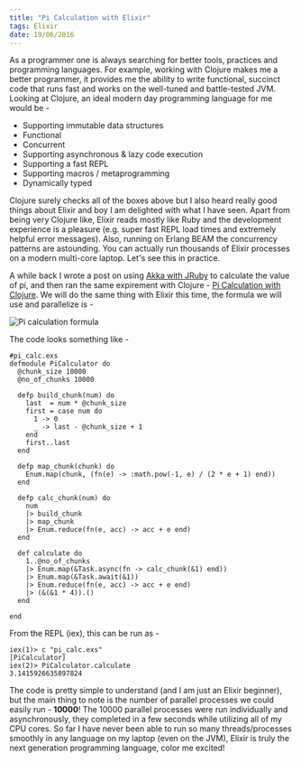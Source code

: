 ```yaml
---
title: "Pi Calculation with Elixir"
tags: Elixir
date: 19/06/2016
---
```


As a programmer one is always searching for better tools, practices and programming languages. For example, working with Clojure makes me a better programmer, it provides me the ability to write functional, succinct code that runs fast and works on the well-tuned and battle-tested JVM. Looking at Clojure, an ideal modern day programming language for me would be -

- Supporting immutable data structures
- Functional
- Concurrent
- Supporting asynchronous & lazy code execution
- Supporting a fast REPL
- Supporting macros / metaprogramming
- Dynamically typed

Clojure surely checks all of the boxes above but I also heard really good things about Elixir and boy I am delighted with what I have seen. Apart from being very Clojure like, Elixir reads mostly like Ruby and the development experience is a pleasure (e.g. super fast REPL load times and extremely helpful error messages). Also, running on Erlang BEAM the concurrency patterns are astounding. You can actually run thousands of Elixir processes on a modern multi-core laptop. Let's see this in practice.

A while back I wrote a post on using [Akka with JRuby](http://rockyj.in/2012/09/15/akka_with_jruby.html) to calculate the value of pi, and then ran the same expirement with Clojure - [Pi Calculation with Clojure](http://rockyj.in/2015/11/21/clojure_async_pi_calc.html). We will do the same thing with Elixir this time, the formula we will use and parallelize is -

![Pi calculation formula](/images/pi-formula.png)

The code looks something like -

    #pi_calc.exs
    defmodule PiCalculator do
      @chunk_size 10000
      @no_of_chunks 10000

      defp build_chunk(num) do
        last  = num * @chunk_size
        first = case num do
          1 -> 0
          _ -> last - @chunk_size + 1
        end
        first..last
      end

      defp map_chunk(chunk) do
        Enum.map(chunk, (fn(e) -> :math.pow(-1, e) / (2 * e + 1) end))
      end

      defp calc_chunk(num) do
        num
        |> build_chunk
        |> map_chunk
        |> Enum.reduce(fn(e, acc) -> acc + e end)
      end

      def calculate do
        1..@no_of_chunks
        |> Enum.map(&Task.async(fn -> calc_chunk(&1) end))
        |> Enum.map(&Task.await(&1))
        |> Enum.reduce(fn(e, acc) -> acc + e end)
        |> (&(&1 * 4)).()
      end

    end

From the REPL (iex), this can be run as -

    iex(1)> c "pi_calc.exs"
    [PiCalculator]
    iex(2)> PiCalculator.calculate
    3.1415926635897824

The code is pretty simple to understand (and I am just an Elixir beginner), but the main thing to note is the number of parallel processes we could easily run - __10000__! The 10000 parallel processes were run individually and asynchronously, they completed in a few seconds while utilizing all of my CPU cores. So far I have never been able to run so many threads/processes smoothly in any language on my laptop (even on the JVM), Elixir is truly the next generation programming language, color me excited!
